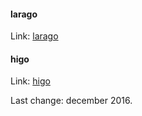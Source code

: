 #### larago

Link: [larago](https://github.com/lara-go/larago)


#### higo

Link: [higo](https://github.com/micln/higo)

Last change: december 2016.
